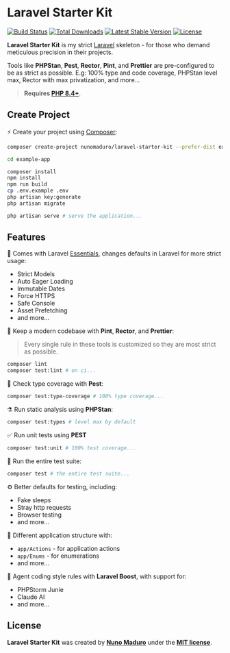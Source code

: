 # Laravel Starter Kit

<p>
    <a href="https://github.com/nunomaduro/laravel-starter-kit/actions"><img src="https://github.com/nunomaduro/laravel-starter-kit/actions/workflows/tests.yml/badge.svg" alt="Build Status"></a>
    <a href="https://packagist.org/packages/nunomaduro/laravel-starter-kit"><img src="https://img.shields.io/packagist/dt/nunomaduro/laravel-starter-kit" alt="Total Downloads"></a>
    <a href="https://packagist.org/packages/nunomaduro/laravel-starter-kit"><img src="https://img.shields.io/packagist/v/nunomaduro/laravel-starter-kit" alt="Latest Stable Version"></a>
    <a href="https://packagist.org/packages/nunomaduro/laravel-starter-kit"><img src="https://img.shields.io/packagist/l/nunomaduro/laravel-starter-kit" alt="License"></a>
</p>

**Laravel Starter Kit** is my strict [Laravel](https://laravel.com) skeleton - for those who demand meticulous precision in their projects.

Tools like **PHPStan**, **Pest**, **Rector**, **Pint**, and **Prettier** are pre-configured to be as strict as possible. E.g: 100% type and code coverage, PHPStan level max, Rector with max privatization, and more...

> **Requires [PHP 8.4+](https://php.net/releases/)**.

## Create Project

⚡️ Create your project using [Composer](https://getcomposer.org):

```bash
composer create-project nunomaduro/laravel-starter-kit --prefer-dist example-app

cd example-app

composer install
npm install
npm run build
cp .env.example .env
php artisan key:generate
php artisan migrate

php artisan serve # serve the application...
```

## Features

🥃 Comes with Laravel [Essentials](https://github.com/nunomaduro/essentials), changes defaults in Laravel for more strict usage:
- Strict Models
- Auto Eager Loading
- Immutable Dates
- Force HTTPS
- Safe Console
- Asset Prefetching
- and more...

🧹 Keep a modern codebase with **Pint**, **Rector**, and **Prettier**:

> Every single rule in these tools is customized so they are most strict as possible.

```bash
composer lint
composer test:lint # on ci...
```

🧨 Check type coverage with **Pest**:
```bash
composer test:type-coverage # 100% type coverage...
```

⚗️ Run static analysis using **PHPStan**:
```bash
composer test:types # level max by default
```

✅ Run unit tests using **PEST**
```bash
composer test:unit # 100% test coverage...
```

🚀 Run the entire test suite:
```bash
composer test # the entire test suite...
```

⚙️ Better defaults for testing, including:
- Fake sleeps
- Stray http requests
- Browser testing
- and more...

💭 Different application structure with:
- `app/Actions` - for application actions
- `app/Enums` - for enumerations
- and more...

🤖 Agent coding style rules with **Laravel Boost**, with support for:
- PHPStorm Junie
- Claude AI
- and more...

## License

**Laravel Starter Kit** was created by **[Nuno Maduro](https://x.com/enunomaduro)** under the **[MIT license](https://opensource.org/licenses/MIT)**.
